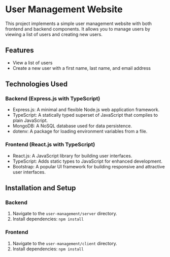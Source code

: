# User Management Website

This project implements a simple user management website with both frontend and backend components. It allows you to manage users by viewing a list of users and creating new users.

## Features

- View a list of users
- Create a new user with a first name, last name, and email address

## Technologies Used

### Backend (Express.js with TypeScript)

- Express.js: A minimal and flexible Node.js web application framework.
- TypeScript: A statically typed superset of JavaScript that compiles to plain JavaScript.
- MongoDB: A NoSQL database used for data persistence.
- dotenv: A package for loading environment variables from a file.

### Frontend (React.js with TypeScript)

- React.js: A JavaScript library for building user interfaces.
- TypeScript: Adds static types to JavaScript for enhanced development.
- Bootstrap: A popular UI framework for building responsive and attractive user interfaces.

## Installation and Setup

### Backend

1. Navigate to the `user-management/server` directory.
2. Install dependencies: `npm install`

### Frontend
1. Navigate to the `user-management/client` directory.
2. Install dependencies: `npm install`
